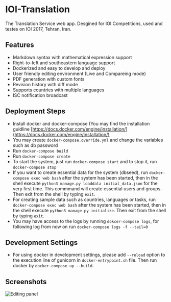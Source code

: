 # IOI-Translation

The Translation Service web app. Desgined for IOI Competitions, used and testes on IOI 2017, Tehran, Iran.

Features
--------
* Markdown syntax with mathematical expression support
* Right-to-left and southeastern language support
* Dockerized and easy to develop and deploy
* User friendly editing environment (Live and Compareing mode)
* PDF generation with custom fonts
* Revision history with diff mode
* Supports countries with multiple languages
* ISC notification broadcast

Deployment Steps
----------------
* Install docker and docker-compose (You may find the installation guidline [https://docs.docker.com/engine/installation/](https://docs.docker.com/engine/installation/)
* You may create `docker-compose.override.yml` and change the variables such as db password
* Run `docker-compose build`
* Run `docker-compose create`
* To start the system, just run `docker-compose start` and to stop it, run `docker-compose stop`
* If you want to create essential data for the system (dbseed), run `docker-compose exec web bash` after the system has been started, then in the shell execute `python3 manage.py loaddata initial_data.json` for the very first time. This commmand will create essential users and groups. Then exit from the shell by typing `exit`.
* For creating sample data such as countries, languages or tasks, run `docker-compose exec web bash` after the system has been started, then in the shell execute `python3 manage.py initialize`. Then exit from the shell by typing `exit`.
* You may have access to the logs by running `dokcer-compose logs`, for following log from now on run `docker-compose logs -f --tail=0`

Development Settings
----------------
* For using docker in development settings, please add `--reload` option to the execution line of gunicorn in `docker-entrypoint.sh` file. Then run docker by `docker-compose up --build`.

Screenshots
----------------
![Editing panel](https://raw.githubusercontent.com/noidsirius/IOI-Translation/master/docs/screenshots/edit.png)


